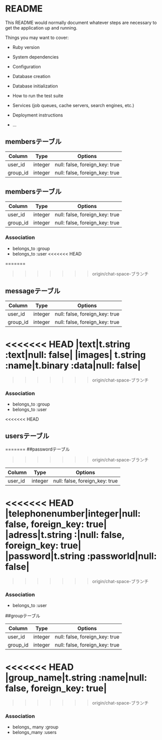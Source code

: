 # README

This README would normally document whatever steps are necessary to get the
application up and running.

Things you may want to cover:

* Ruby version

* System dependencies

* Configuration

* Database creation

* Database initialization

* How to run the test suite

* Services (job queues, cache servers, search engines, etc.)

* Deployment instructions

* ...
## membersテーブル

|Column|Type|Options|
|------|----|-------|
|user_id|integer|null: false, foreign_key: true|
|group_id|integer|null: false, foreign_key: true|

## membersテーブル

|Column|Type|Options|
|------|----|-------|
|user_id|integer|null: false, foreign_key: true|
|group_id|integer|null: false, foreign_key: true|

### Association
- belongs_to :group
- belongs_to :user
<<<<<<< HEAD


=======
>>>>>>> origin/chat-space-ブランチ
## messageテーブル

|Column|Type|Options|
|------|----|-------|
|user_id|integer|null: false, foreign_key: true|
|group_id|integer|null: false, foreign_key: true|
<<<<<<< HEAD
|text|t.string :text|null: false|
|images| t.string :name|t.binary :data|null: false|
=======
>>>>>>> origin/chat-space-ブランチ

### Association
- belongs_to :group
- belongs_to :user

<<<<<<< HEAD
## usersテーブル
=======
##passwordテーブル
>>>>>>> origin/chat-space-ブランチ

|Column|Type|Options|
|------|----|-------|
|user_id|integer|null: false, foreign_key: true|
<<<<<<< HEAD
|telephonenumber|integer|null: false, foreign_key: true|
|adress|t.string :|null: false, foreign_key: true|
|password|t.string :passworld|null: false|
=======
>>>>>>> origin/chat-space-ブランチ

### Association
- belongs_to :user


##groupテーブル

|Column|Type|Options|
|------|----|-------|
|user_id|integer|null: false, foreign_key: true|
|group_id|integer|null: false, foreign_key: true|
<<<<<<< HEAD
|group_name|t.string :name|null: false, foreign_key: true|
=======
>>>>>>> origin/chat-space-ブランチ


### Association
- belongs_ many :group
- belongs_many :users
